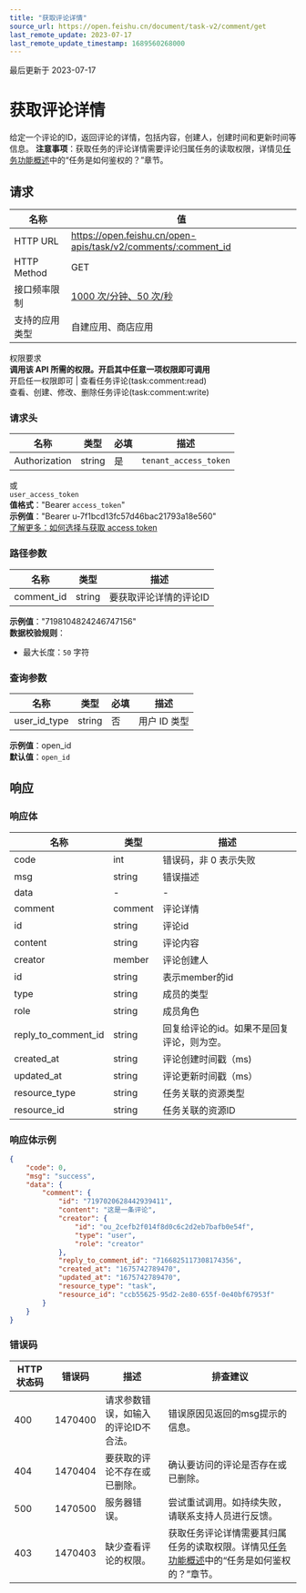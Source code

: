 ```yaml
---
title: "获取评论详情"
source_url: https://open.feishu.cn/document/task-v2/comment/get
last_remote_update: 2023-07-17
last_remote_update_timestamp: 1689560268000
---
```

最后更新于 2023-07-17

# 获取评论详情

给定一个评论的ID，返回评论的详情，包括内容，创建人，创建时间和更新时间等信息。
**注意事项**：获取任务的评论详情需要评论归属任务的读取权限，详情见[任务功能概述](https://open.feishu.cn/document/uAjLw4CM/ukTMukTMukTM/task-v2/task/overview)中的“任务是如何鉴权的？”章节。

## 请求
名称 | 值
---|---
HTTP URL | https://open.feishu.cn/open-apis/task/v2/comments/:comment_id
HTTP Method | GET
接口频率限制 | [1000 次/分钟、50 次/秒](https://open.feishu.cn/document/ukTMukTMukTM/uUzN04SN3QjL1cDN)
支持的应用类型 | 自建应用、商店应用
权限要求  
            **调用该 API 所需的权限。开启其中任意一项权限即可调用**  
            开启任一权限即可 | 查看任务评论(task:comment:read)  
            查看、创建、修改、删除任务评论(task:comment:write)

### 请求头

名称 | 类型 | 必填 | 描述
--- | --- | --- | ---
Authorization | string | 是 | `tenant_access_token`  
或  
`user_access_token`  
**值格式**："Bearer `access_token`"  
**示例值**："Bearer u-7f1bcd13fc57d46bac21793a18e560"  
[了解更多：如何选择与获取 access token](https://open.feishu.cn/document/uAjLw4CM/ugTN1YjL4UTN24CO1UjN/trouble-shooting/how-to-choose-which-type-of-token-to-use)

### 路径参数

名称 | 类型 | 描述
--- | --- | ---
comment_id | string | 要获取评论详情的评论ID  
**示例值**："7198104824246747156"  
**数据校验规则**：  
- 最大长度：`50` 字符

### 查询参数

名称 | 类型 | 必填 | 描述
--- | --- | --- | ---
user_id_type | string | 否 | 用户 ID 类型  
**示例值**：open_id  
**默认值**：`open_id`

## 响应

### 响应体

名称 | 类型 | 描述
--- | --- | ---
code | int | 错误码，非 0 表示失败
msg | string | 错误描述
data | \- | \-
comment | comment | 评论详情
id | string | 评论id
content | string | 评论内容
creator | member | 评论创建人
id | string | 表示member的id
type | string | 成员的类型
role | string | 成员角色
reply_to_comment_id | string | 回复给评论的id。如果不是回复评论，则为空。
created_at | string | 评论创建时间戳（ms)
updated_at | string | 评论更新时间戳（ms）
resource_type | string | 任务关联的资源类型
resource_id | string | 任务关联的资源ID

### 响应体示例
```json
{
    "code": 0,
    "msg": "success",
    "data": {
        "comment": {
            "id": "7197020628442939411",
            "content": "这是一条评论",
            "creator": {
                "id": "ou_2cefb2f014f8d0c6c2d2eb7bafb0e54f",
                "type": "user",
                "role": "creator"
            },
            "reply_to_comment_id": "7166825117308174356",
            "created_at": "1675742789470",
            "updated_at": "1675742789470",
            "resource_type": "task",
            "resource_id": "ccb55625-95d2-2e80-655f-0e40bf67953f"
        }
    }
}
```

### 错误码

HTTP状态码 | 错误码 | 描述 | 排查建议
--- | --- | --- | ---
400 | 1470400 | 请求参数错误，如输入的评论ID不合法。 | 错误原因见返回的msg提示的信息。
404 | 1470404 | 要获取的评论不存在或已删除。 | 确认要访问的评论是否存在或已删除。
500 | 1470500 | 服务器错误。 | 尝试重试调用。如持续失败，请联系支持人员进行反馈。
403 | 1470403 | 缺少查看评论的权限。 | 获取任务评论详情需要其归属任务的读取权限。详情见[任务功能概述](https://open.feishu.cn/document/uAjLw4CM/ukTMukTMukTM/task-v2/task/overview)中的“任务是如何鉴权的？”章节。
